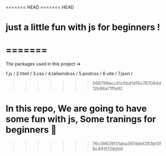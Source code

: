 <<<<<<< HEAD
<<<<<<< HEAD
# just a little fun with js for beginners !
=======
=======
The packages used in this project =>

1.js /
2.html /
3.css /
4.tailwindcss /
5.postcss /
6.vite /
7.json /

>>>>>>> 068799ecc41c0bd1d16c787084d12b98a71ffa92
# In this repo, We are going to have some fun with js, Some tranings for beginners 🎉
>>>>>>> 76c39639f31aba397ddef283bf3f8c4915128d09
